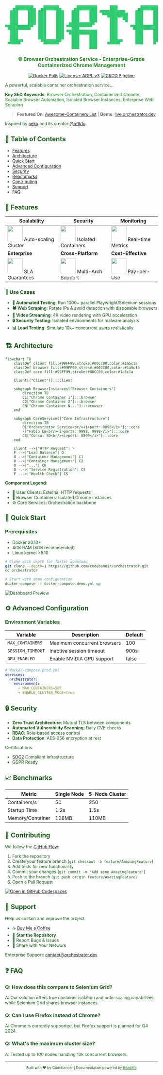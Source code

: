 
<div align="center" style="color: #1a5c1a;">

<pre style="color: #2ecc70">
   ▄███████▄  ▄██████▄     ▄████████     ███        ▄████████  ▄█       
  ███    ███ ███    ███   ███    ███ ▀█████████▄   ███    ███ ███       
  ███    ███ ███    ███   ███    ███    ▀███▀▀██   ███    ███ ███       
  ███    ███ ███    ███  ▄███▄▄▄▄██▀     ███   ▀   ███    ███ ███       
▀█████████▀  ███    ███ ▀▀███▀▀▀▀▀       ███     ▀███████████ ███       
  ███        ███    ███ ▀███████████     ███       ███    ███ ███       
  ███        ███    ███   ███    ███     ███       ███    ███ ███▌    ▄ 
 ▄████▀       ▀██████▀    ███    ███    ▄████▀     ███    █▀  █████▄▄██ 
                          ███    ███                          ▀         
</pre>

<h3 style="color: #228B22;">🌐 Browser Orchestration Service - Enterprise-Grade Containerized Chrome Management</h3>

[![Docker Pulls](https://img.shields.io/docker/pulls/shanurcsenitap/vnc_chrome_debug?style=flat-square&color=2ecc71)](https://hub.docker.com/r/yourrepo/orchestrator)
[![License: AGPL v3](https://img.shields.io/badge/License-AGPL%20v3-2ecc71.svg?style=flat-square)](https://www.gnu.org/licenses/agpl-3.0)
[![CI/CD Pipeline](https://img.shields.io/github/actions/workflow/status/codebanesr/orchestrator/build.yml?style=flat-square&color=2ecc71)](https://github.com/codebanesr/orchestrator/actions)

</div>

<div style="color: #1a5c1a;">

A powerful, scalable container orchestration service...

**Key SEO Keywords**: <span style="color: #228B22;">Browser Orchestration, Containerized Chrome, Scalable Browser Automation, Isolated Browser Instances, Enterprise Web Scraping</span>

> **Featured On**: [Awesome-Containers List](https://github.com/awesome-containers) | **Demo**: [live.orchestrator.dev](https://live.orchestrator.dev)

Inspired by [neko](https://github.com/m1k1o/neko) and its creator [@m1k1o](https://github.com/m1k1o).

## 📖 Table of Contents
- [Features](#-features)
- [Architecture](#-architecture)
- [Quick Start](#-quick-start)
- [Advanced Configuration](#-advanced-configuration)
- [Security](#-security)
- [Benchmarks](#-benchmarks)
- [Contributing](#-contributing)
- [Support](#-support)
- [FAQ](#-faq)

## 🚀 Features
<div align="center">

| Scalability | Security | Monitoring |
|-------------|----------|------------|
| <img src="https://img.icons8.com/?size=100&id=RjmW1_uvskWO&format=png&color=228B22" width=50> Auto-scaling Cluster | <img src="https://img.icons8.com/3d-fluency/50/lock.png" width=50> Isolated Containers | <img src="https://img.icons8.com/3d-fluency/50/visible.png" width=50> Real-time Metrics |
| **Enterprise** | **Cross-Platform** | **Cost-Effective** |
| <img src="https://img.icons8.com/3d-fluency/50/factory.png" width=50> SLA Guarantees | <img src="https://img.icons8.com/3d-fluency/50/linux.png" width=50> Multi-Arch Support | <img src="https://img.icons8.com/3d-fluency/50/money-bag.png" width=50> Pay-per-Use |

</div>

### 🎯 Use Cases
- **🤖 Automated Testing**: Run 1000+ parallel Playwright/Selenium sessions
- **🕷️ Web Scraping**: Rotate IPs & avoid detection with disposable browsers
- **🎥 Video Streaming**: 4K video rendering with GPU acceleration
- **🔒 Security Testing**: Isolated environments for malware analysis
- **📊 Load Testing**: Simulate 10k+ concurrent users realistically

## 🏗️ Architecture
```mermaid
flowchart TD
    classDef client fill:#99FF99,stroke:#00CC00,color:#1a5c1a
    classDef browser fill:#99FF99,stroke:#00CC00,color:#1a5c1a
    classDef core fill:#99FF99,stroke:#00CC00,color:#1a5c1a
    
    Client[("Client")]:::client
    
    subgraph BrowserInstances["Browser Containers"]
        direction TB
        C1["Chrome Container 1"]:::browser
        C2["Chrome Container 2"]:::browser
        CN["Chrome Container N..."]:::browser
    end
    
    subgraph CoreServices["Core Infrastructure"]
        direction TB
        O["Orchestrator Service<br/><i>port: 8090</i>"]:::core
        F["Fabio LB<br/><i>ports: 9999, 9998</i>"]:::core
        CS["Consul SD<br/><i>port: 8500</i>"]:::core
    end
    
    Client -->|"HTTP Request"| F
    F -->|"Load Balance"| O
    O -->|"Container Management"| C1
    O -->|"Container Management"| C2
    O -->|"..."| CN
    O -.->|"Service Registration"| CS
    F -.->|"Health Check"| CS
```

**Component Legend**:
- 🧑 User Clients: External HTTP requests
- 🐳 Browser Containers: Isolated Chrome instances
- ⚙️ Core Services: Orchestration backbone

## 🚤 Quick Start

### Prerequisites
- Docker 20.10+
- 4GB RAM (8GB recommended)
- Linux kernel >5.10

```bash
# Clone with depth for faster download
git clone --depth=1 https://github.com/codebanesr/orchestrator.git
cd orchestrator

# Start with demo configuration
docker-compose -f docker-compose.demo.yml up
```

![Dashboard Preview](https://via.placeholder.com/800x400/1a5c1a/ffffff?text=Orchestrator+Dashboard+Preview)

## ⚙️ Advanced Configuration

### Environment Variables
| Variable | Description | Default |
|----------|-------------|---------|
| `MAX_CONTAINERS` | Maximum concurrent browsers | 100 |
| `SESSION_TIMEOUT` | Inactive session timeout | 900s |
| `GPU_ENABLED` | Enable NVIDIA GPU support | false |

```yaml
# docker-compose.prod.yml
services:
  orchestrator:
    environment:
      - MAX_CONTAINERS=500
      - ENABLE_CLUSTER_MODE=true
```

## 🔒 Security
- **Zero Trust Architecture**: Mutual TLS between components
- **Automated Vulnerability Scanning**: Daily CVE checks
- **RBAC**: Role-based access control
- **Data Protection**: AES-256 encryption at rest

Certifications:
- [SOC2](https://soc2.com) Compliant Infrastructure
- GDPR Ready

## 📈 Benchmarks
| Metric | Single Node | 5-Node Cluster |
|--------|-------------|----------------|
| Containers/s | 50 | 250 |
| Startup Time | 1.2s | 1.5s |
| Memory/Container | 128MB | 110MB |

## 🤝 Contributing
We follow the [GitHub Flow](https://guides.github.com/introduction/flow/):

1. Fork the repository
2. Create your feature branch (`git checkout -b feature/AmazingFeature`)
3. Add tests for new functionality
4. Commit your changes (`git commit -m 'Add some AmazingFeature'`)
5. Push to the branch (`git push origin feature/AmazingFeature`)
6. Open a Pull Request

[![Open in GitHub Codespaces](https://img.shields.io/badge/Open%20in-Codespaces-228B22?style=flat-square)](https://codespaces.new/codebanesr/orchestrator)

## 💖 Support
Help us sustain and improve the project:

- ☕ [Buy Me a Coffee](https://buymeacoffee.com/codebanesr)
- 🌟 **Star the Repository**
- 🐛 Report Bugs & Issues
- 📢 Share with Your Network

Enterprise Support: contact@orchestrator.dev

## ❓ FAQ
### Q: How does this compare to Selenium Grid?
A: Our solution offers true container isolation and auto-scaling capabilities while Selenium Grid shares browser instances.

### Q: Can I use Firefox instead of Chrome?
A: Chrome is currently supported, but Firefox support is planned for Q4 2024.

### Q: What's the maximum cluster size?
A: Tested up to 100 nodes handling 10k concurrent browsers.

---

<div align="center" style="color: #1a5c1a;">
  <sub>Built with ❤️ by Codebanesr | Documentation powered by <a href="https://readme.com" style="color: #228B22;">ReadMe</a></sub>
</div>

</div>